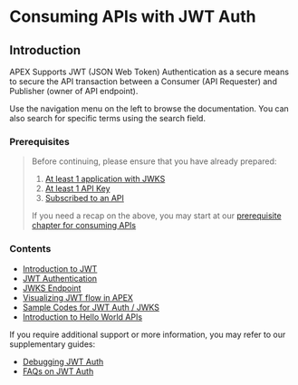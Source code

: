 # Consuming APIs with JWT Auth

## Introduction

APEX Supports JWT (JSON Web Token) Authentication as a secure means to secure the API transaction between a Consumer (API Requester) and Publisher (owner of API endpoint).

Use the navigation menu on the left to browse the documentation. You can also search for specific terms using the search field.

### Prerequisites

> Before continuing, please ensure that you have already prepared:
>
> 1. [At least 1 application with JWKS](/sections/consuming/create-application.md)
> 1. [At least 1 API Key](/sections/consuming/api-keys.md)
> 1. [Subscribed to an API](/sections/consuming/subscribe-api.md)
>
> If you need a recap on the above, you may start at our [prerequisite chapter for consuming APIs](/sections/consuming/introduction.md)

### Contents

- [Introduction to JWT](/sections/auth/jwt.md)
- [JWT Authentication](/sections/auth/jwt-auth.md)
- [JWKS Endpoint](/sections/auth/jwks.md)
- [Visualizing JWT flow in APEX](/sections/auth/jwt-flow.md)
- [Sample Codes for JWT Auth / JWKS](/sections/auth/jwt-sample.md)
- [Introduction to Hello World APIs](/sections/auth/jwt-hello-world.md)

If you require additional support or more information, you may refer to our supplementary guides:

- [Debugging JWT Auth](/sections/troubleshooting/jwt)
- [FAQs on JWT Auth](sections/auth/jwt-auth?id=useful-information)
